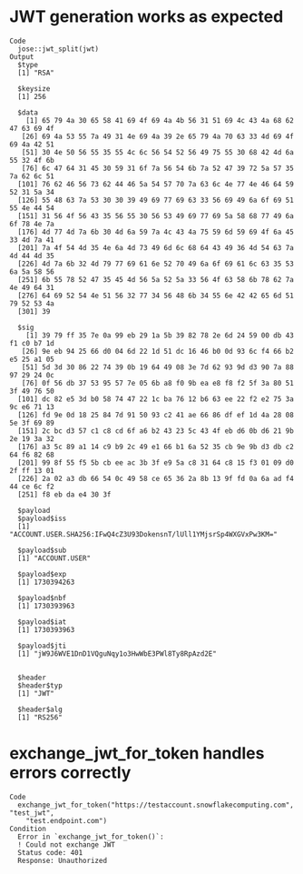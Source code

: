 # JWT generation works as expected

    Code
      jose::jwt_split(jwt)
    Output
      $type
      [1] "RSA"
      
      $keysize
      [1] 256
      
      $data
        [1] 65 79 4a 30 65 58 41 69 4f 69 4a 4b 56 31 51 69 4c 43 4a 68 62 47 63 69 4f
       [26] 69 4a 53 55 7a 49 31 4e 69 4a 39 2e 65 79 4a 70 63 33 4d 69 4f 69 4a 42 51
       [51] 30 4e 50 56 55 35 55 4c 6c 56 54 52 56 49 75 55 30 68 42 4d 6a 55 32 4f 6b
       [76] 6c 47 64 31 45 30 59 31 6f 7a 56 54 6b 7a 52 47 39 72 5a 57 35 7a 62 6c 51
      [101] 76 62 46 56 73 62 44 46 5a 54 57 70 7a 63 6c 4e 77 4e 46 64 59 52 31 5a 34
      [126] 55 48 63 7a 53 30 30 39 49 69 77 69 63 33 56 69 49 6a 6f 69 51 55 4e 44 54
      [151] 31 56 4f 56 43 35 56 55 30 56 53 49 69 77 69 5a 58 68 77 49 6a 6f 78 4e 7a
      [176] 4d 77 4d 7a 6b 30 4d 6a 59 7a 4c 43 4a 75 59 6d 59 69 4f 6a 45 33 4d 7a 41
      [201] 7a 4f 54 4d 35 4e 6a 4d 73 49 6d 6c 68 64 43 49 36 4d 54 63 7a 4d 44 4d 35
      [226] 4d 7a 6b 32 4d 79 77 69 61 6e 52 70 49 6a 6f 69 61 6c 63 35 53 6a 5a 58 56
      [251] 6b 55 78 52 47 35 45 4d 56 5a 52 5a 33 56 4f 63 58 6b 78 62 7a 4e 49 64 31
      [276] 64 69 52 54 4e 51 56 32 77 34 56 48 6b 34 55 6e 42 42 65 6d 51 79 52 53 4a
      [301] 39
      
      $sig
        [1] 39 79 ff 35 7e 0a 99 eb 29 1a 5b 39 82 78 2e 6d 24 59 00 db 43 f1 c0 b7 1d
       [26] 9e eb 94 25 66 d0 04 6d 22 1d 51 dc 16 46 b0 0d 93 6c f4 66 b2 e5 25 a1 05
       [51] 5d 3d 30 86 22 74 39 0b 19 64 49 08 3e 7d 62 93 9d d3 90 7a 88 97 29 24 0c
       [76] 0f 56 db 37 53 95 57 7e 05 6b a8 f0 9b ea e8 f8 f2 5f 3a 80 51 3f 49 76 50
      [101] dc 82 e5 3d b0 58 74 47 22 1c ba 76 12 b6 63 ee 22 f2 e2 75 3a 9c e6 71 13
      [126] fd 9e 0d 18 25 84 7d 91 50 93 c2 41 ae 66 86 df ef 1d 4a 28 08 5e 3f 69 89
      [151] 2c bc d3 57 c1 c8 cd 6f a6 b2 43 23 5c 43 4f eb d6 0b d6 21 9b 2e 19 3a 32
      [176] a3 5c 89 a1 14 c9 b9 2c 49 e1 66 b1 6a 52 35 cb 9e 9b d3 db c2 64 f6 82 68
      [201] 99 8f 55 f5 5b cb ee ac 3b 3f e9 5a c8 31 64 c8 15 f3 01 09 d0 2f ff 13 01
      [226] 2a 02 a3 db 66 54 0c 49 58 ce 65 36 2a 8b 13 9f fd 0a 6a ad f4 44 ce 6c f2
      [251] f8 eb da e4 30 3f
      
      $payload
      $payload$iss
      [1] "ACCOUNT.USER.SHA256:IFwQ4cZ3U93DokensnT/lUll1YMjsrSp4WXGVxPw3KM="
      
      $payload$sub
      [1] "ACCOUNT.USER"
      
      $payload$exp
      [1] 1730394263
      
      $payload$nbf
      [1] 1730393963
      
      $payload$iat
      [1] 1730393963
      
      $payload$jti
      [1] "jW9J6WVE1DnD1VQguNqy1o3HwWbE3PWl8Ty8RpAzd2E"
      
      
      $header
      $header$typ
      [1] "JWT"
      
      $header$alg
      [1] "RS256"
      
      

# exchange_jwt_for_token handles errors correctly

    Code
      exchange_jwt_for_token("https://testaccount.snowflakecomputing.com", "test_jwt",
        "test.endpoint.com")
    Condition
      Error in `exchange_jwt_for_token()`:
      ! Could not exchange JWT
      Status code: 401
      Response: Unauthorized

